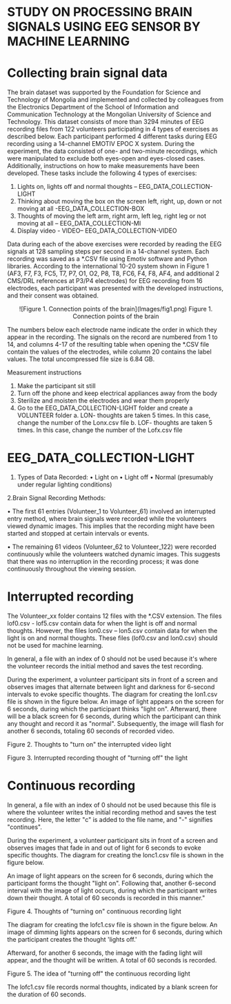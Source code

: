 # STUDY ON PROCESSING BRAIN SIGNALS USING EEG SENSOR BY MACHINE LEARNING

# Collecting brain signal data

The brain dataset was supported by the Foundation for Science and Technology of Mongolia and implemented and collected by colleagues from the Electronics Department of the School of Information and Communication Technology at the Mongolian University of Science and Technology.
This dataset consists of more than 3294 minutes of EEG recording files from 122 volunteers participating in 4 types of exercises as described below. Each participant performed 4 different tasks during EEG recording using a 14-channel EMOTIV EPOC X system. During the experiment, the data consisted of one- and two-minute recordings, which were manipulated to exclude both eyes-open and eyes-closed cases. Additionally, instructions on how to make measurements have been developed. These tasks include the following 4 types of exercises:

1.	Lights on, lights off and normal thoughts – EEG_DATA_COLLECTION-LIGHT
2.	Thinking about moving the box on the screen left, right, up, down or not moving at all -EEG_DATA_COLLECTION-BOX
3.	Thoughts of moving the left arm, right arm, left leg, right leg or not moving at all – EEG_DATA_COLLECTION-MI
4.	Display video - VIDEO– EEG_DATA_COLLECTION-VIDEO

Data during each of the above exercises were recorded by reading the EEG signals at 128 sampling steps per second in a 14-channel system. Each recording was saved as a *.CSV file using Emotiv software and Python libraries. According to the international 10-20 system shown in Figure 1 (AF3, F7, F3, FC5, T7, P7, O1, O2, P8, T8, FC6, F4, F8, AF4, and additional 2 CMS/DRL references at P3/P4 electrodes) for EEG recording from 16 electrodes, each participant was presented with the developed instructions, and their consent was obtained.




<p align="center">
![Figure 1. Connection points of the brain](Images/fig1.png)
Figure 1. Connection points of the brain
</p>

The numbers below each electrode name indicate the order in which they appear in the recording. The signals on the record are numbered from 1 to 14, and columns 4-17 of the resulting table when opening the *.CSV file contain the values of the electrodes, while column 20 contains the label values. The total uncompressed file size is 6.84 GB.
 
Measurement instructions

1.	Make the participant sit still
2.	Turn off the phone and keep electrical appliances away from the body
3.	Sterilize and moisten the electrodes and wear them properly
4.	Go to the EEG_DATA_COLLECTION-LIGHT folder and create a VOLUNTEER folder
	a.	LON- thoughts are taken 5 times. In this case, change the number of the Lonx.csv file
	b.	LOF- thoughts are taken 5 times. In this case, change the number of the Lofx.csv file


# EEG_DATA_COLLECTION-LIGHT

1. Types of Data Recorded:
• Light on
• Light off
• Normal (presumably under regular lighting conditions)


2.Brain Signal Recording Methods:

• The first 61 entries (Volunteer_1 to Volunteer_61) involved an interrupted entry method, where brain signals were recorded while the volunteers viewed dynamic images. This implies that the recording might have been started and stopped at certain intervals or events.
 
 • The remaining 61 videos (Volunteer_62 to Volunteer_122) were recorded continuously while the volunteers watched dynamic images. This suggests that there was no interruption in the recording process; it was done continuously throughout the viewing session.

# Interrupted recording

The Volunteer_xx folder contains 12 files with the *.CSV extension. The files lof0.csv - lof5.csv contain data for when the light is off and normal thoughts. However, the files lon0.csv – lon5.csv contain data for when the light is on and normal thoughts. These files (lof0.csv and lon0.csv) should not be used for machine learning. 

In general, a file with an index of 0 should not be used because it's where the volunteer records the initial method and saves the test recording. 

During the experiment, a volunteer participant sits in front of a screen and observes images that alternate between light and darkness for 6-second intervals to evoke specific thoughts. The diagram for creating the lon1.csv file is shown in the figure below. An image of light appears on the screen for 6 seconds, during which the participant thinks "light on". 
Afterward, there will be a black screen for 6 seconds, during which the participant can think any thought and record it as "normal". Subsequently, the image will flash for another 6 seconds, totaling 60 seconds of recorded video.








Figure 2. Thoughts to "turn on" the interrupted video light








Figure 3. Interrupted recording thought of "turning off" the light


# Continuous recording

In general, a file with an index of 0 should not be used because this file is where the volunteer writes the initial recording method and saves the test recording. Here, the letter "c" is added to the file name, and "-" signifies "continues". 

During the experiment, a volunteer participant sits in front of a screen and observes images that fade in and out of light for 6 seconds to evoke specific thoughts. The diagram for creating the lonc1.csv file is shown in the figure below. 

An image of light appears on the screen for 6 seconds, during which the participant forms the thought "light on". Following that, another 6-second interval with the image of light occurs, during which the participant writes down their thought. A total of 60 seconds is recorded in this manner."







Figure 4. Thoughts of "turning on" continuous recording light


The diagram for creating the lofc1.csv file is shown in the figure below. An image of dimming lights appears on the screen for 6 seconds, during which the participant creates the thought 'lights off.' 

Afterward, for another 6 seconds, the image with the fading light will appear, and the thought will be written. A total of 60 seconds is recorded.







Figure 5. The idea of "turning off" the continuous recording light

The lofc1.csv file records normal thoughts, indicated by a blank screen for the duration of 60 seconds.





